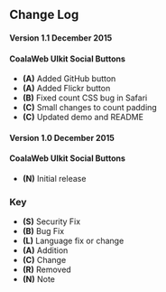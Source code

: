 ## Change Log

#### Version 1.1 December 2015

#### CoalaWeb UIkit Social Buttons
- **(A)** Added GitHub button
- **(A)** Added Flickr button
- **(B)** Fixed count CSS bug in Safari
- **(C)** Small changes to count padding
- **(C)** Updated demo and README

#### Version 1.0 December 2015

#### CoalaWeb UIkit Social Buttons
- **(N)** Initial release

### Key
- **(S)** Security Fix
- **(B)** Bug Fix
- **(L)** Language fix or change
- **(A)** Addition
- **(C)** Change
- **(R)** Removed
- **(N)** Note